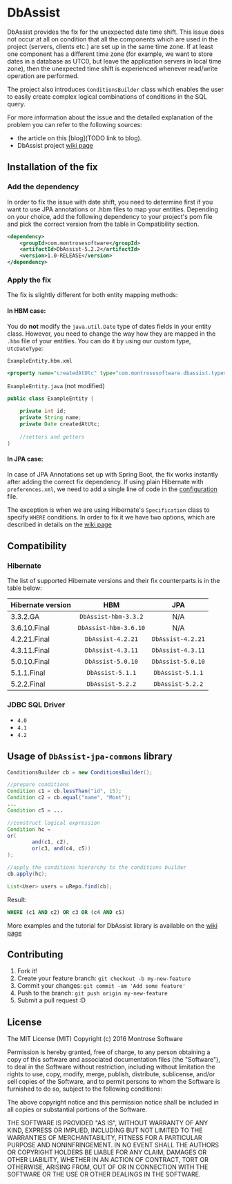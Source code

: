 # DbAssist

DbAssist provides the fix for the unexpected date time shift. This issue does not occur at all on condition that all the components which are used in the project (servers, clients etc.) are set up in the same time zone. If at least one component has a different time zone (for example, we want to store dates in a database as UTC0, but leave the application servers in local time zone), then the unexpected time shift is experienced whenever read/write operation are performed. 

The project also introduces `ConditionsBuilder` class which enables the user to easily create complex logical combinations of conditions in the SQL query.

For more information about the issue and the detailed explanation of the problem you can refer to the following sources:
* the article on this [blog](TODO link to blog).
* DbAssist project [wiki page](https://github.com/montrosesoftware/DbAssist/wiki) 

## Installation of the fix

### Add the dependency

In order to fix the issue with date shift, you need to determine first if you want to use JPA annotations or .hbm files to map your entities. Depending on your choice, add the following dependency to your project's pom file and pick the correct version from the table in Compatibility section.

```xml
<dependency>
    <groupId>com.montrosesoftware</groupId>
    <artifactId>DbAssist-5.2.2</artifactId>
    <version>1.0-RELEASE</version>
</dependency>
```

### Apply the fix

The fix is slightly different for both entity mapping methods:

#### In HBM case:

You do **not** modify the `java.util.Date` type of dates fields in your entity class. However, you need to change the way how they are mapped in the `.hbm` file of your entities. You can do it by using our custom type, `UtcDateType`:

`ExampleEntity.hbm.xml`
```xml
<property name="createdAtUtc" type="com.montrosesoftware.dbassist.types.UtcDateType" column="created_at_utc"/>
```

`ExampleEntity.java` (not modified)
```java
public class ExampleEntity {

    private int id;
    private String name;
    private Date createdAtUtc;
   
    //setters and getters
}
```

#### In JPA case:

In case of JPA Annotations set up with Spring Boot, the fix works instantly after adding the correct fix dependency. If using plain Hibernate with `preferences.xml`, we need to add a single line of code in the [configuration](https://github.com/montrosesoftware/DbAssist/wiki#in-jpa-case) file.

The exception is when we are using Hibernate's `Specification` class to specify `WHERE` conditions. In order to fix it we have two options, which are described in details on the [wiki page](https://github.com/montrosesoftware/DbAssist/wiki#in-jpa-case)

## Compatibility

### Hibernate
The list of supported Hibernate versions and their fix counterparts is in the table below:

| Hibernate version | HBM                  | JPA    |
| :---------------- |:--------------------:| :-----:|
| 3.3.2.GA          | `DbAssist-hbm-3.3.2` | N/A |
| 3.6.10.Final      | `DbAssist-hbm-3.6.10`| N/A |
| 4.2.21.Final      | `DbAssist-4.2.21`    | `DbAssist-4.2.21`|
| 4.3.11.Final      | `DbAssist-4.3.11`    | `DbAssist-4.3.11`|
| 5.0.10.Final      | `DbAssist-5.0.10`    | `DbAssist-5.0.10`|
| 5.1.1.Final       | `DbAssist-5.1.1`     | `DbAssist-5.1.1` |
| 5.2.2.Final       | `DbAssist-5.2.2`     | `DbAssist-5.2.2` |

### JDBC SQL Driver
* `4.0`
* `4.1`
* `4.2`

## Usage of `DbAssist-jpa-commons` library

```java
ConditionsBuilder cb = new ConditionsBuilder();

//prepare conditions
Condition c1 = cb.lessThan("id", 15);
Condition c2 = cb.equal("name", "Mont");
...
Condition c5 = ...

//construct logical expression
Condition hc =
or(
        and(c1, c2),
        or(c3, and(c4, c5))
);

//apply the conditions hierarchy to the conditions builder
cb.apply(hc);

List<User> users = uRepo.find(cb);
```

Result:
```sql
WHERE (c1 AND c2) OR c3 OR (c4 AND c5)
```

More examples and the tutorial for DbAssist library is available on the [wiki page](https://github.com/montrosesoftware/DbAssist/wiki)

## Contributing

1. Fork it!
2. Create your feature branch: `git checkout -b my-new-feature`
3. Commit your changes: `git commit -am 'Add some feature'`
4. Push to the branch: `git push origin my-new-feature`
5. Submit a pull request :D

## License

The MIT License (MIT)
Copyright (c) 2016 Montrose Software

Permission is hereby granted, free of charge, to any person obtaining a copy of this software and associated documentation files (the "Software"), to deal in the Software without restriction, including without limitation the rights to use, copy, modify, merge, publish, distribute, sublicense, and/or sell copies of the Software, and to permit persons to whom the Software is furnished to do so, subject to the following conditions:

The above copyright notice and this permission notice shall be included in all copies or substantial portions of the Software.

THE SOFTWARE IS PROVIDED "AS IS", WITHOUT WARRANTY OF ANY KIND, EXPRESS OR IMPLIED, INCLUDING BUT NOT LIMITED TO THE WARRANTIES OF MERCHANTABILITY, FITNESS FOR A PARTICULAR PURPOSE AND NONINFRINGEMENT. IN NO EVENT SHALL THE AUTHORS OR COPYRIGHT HOLDERS BE LIABLE FOR ANY CLAIM, DAMAGES OR OTHER LIABILITY, WHETHER IN AN ACTION OF CONTRACT, TORT OR OTHERWISE, ARISING FROM, OUT OF OR IN CONNECTION WITH THE SOFTWARE OR THE USE OR OTHER DEALINGS IN THE SOFTWARE.

